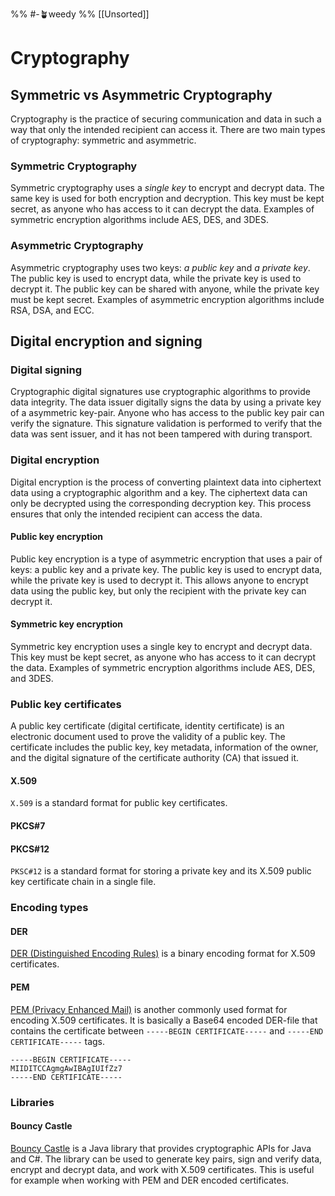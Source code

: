 %% #-🪴weedy %%
[[Unsorted]]
# Cryptography

## Symmetric vs Asymmetric Cryptography

Cryptography is the practice of securing communication and data in such a way that only the intended recipient can access it. There are two main types of cryptography: symmetric and asymmetric.

### Symmetric Cryptography

Symmetric cryptography uses a _single key_ to encrypt and decrypt data. The same key is used for both encryption and decryption. This key must be kept secret, as anyone who has access to it can decrypt the data. Examples of symmetric encryption algorithms include AES, DES, and 3DES.

### Asymmetric Cryptography

Asymmetric cryptography uses two keys: _a public key_ and _a private key_. The public key is used to encrypt data, while the private key is used to decrypt it. The public key can be shared with anyone, while the private key must be kept secret. Examples of asymmetric encryption algorithms include RSA, DSA, and ECC.

## Digital encryption and signing

### Digital signing

Cryptographic digital signatures use cryptographic algorithms to provide data integrity. The data issuer digitally signs the data by using a private key of a asymmetric key-pair. Anyone who has access to the public key pair can verify the signature. This signature validation is performed to verify that the data was sent issuer, and it has not been tampered with during transport.

### Digital encryption

Digital encryption is the process of converting plaintext data into ciphertext data using a cryptographic algorithm and a key. The ciphertext data can only be decrypted using the corresponding decryption key. This process ensures that only the intended recipient can access the data.

#### Public key encryption

Public key encryption is a type of asymmetric encryption that uses a pair of keys: a public key and a private key. The public key is used to encrypt data, while the private key is used to decrypt it. This allows anyone to encrypt data using the public key, but only the recipient with the private key can decrypt it.

#### Symmetric key encryption

Symmetric key encryption uses a single key to encrypt and decrypt data. This key must be kept secret, as anyone who has access to it can decrypt the data. Examples of symmetric encryption algorithms include AES, DES, and 3DES.

### Public key certificates

A public key certificate (digital certificate, identity certificate) is an electronic document used to prove the validity
of a public key. The certificate includes the public key, key metadata, information of the owner, and the digital signature of the certificate authority (CA) that issued it.

#### X.509

`X.509` is a standard format for public key certificates.

#### PKCS#7

#### PKCS#12

`PKSC#12` is a standard format for storing a private key and its X.509 public key certificate chain in a single file.

### Encoding types

#### DER

[DER (Distinguished Encoding Rules)](https://docs.fileformat.com/web/der/) is a binary encoding format for X.509 certificates.

#### PEM

[PEM (Privacy Enhanced Mail)](https://en.wikipedia.org/wiki/Privacy-Enhanced_Mail#:~:text=pem%22%20file.,with%20BEGIN%20and%20END%20lines%22.) is another commonly used format for encoding X.509 certificates. It is basically a Base64 encoded DER-file that contains the certificate between `-----BEGIN CERTIFICATE-----` and `-----END CERTIFICATE-----` tags.

```plaintext
-----BEGIN CERTIFICATE-----
MIIDITCCAgmgAwIBAgIUIfZz7
-----END CERTIFICATE-----
```

### Libraries

#### Bouncy Castle

[Bouncy Castle](https://www.bouncycastle.org/) is a Java library that provides cryptographic APIs for Java and C#.
The library can be used to generate key pairs, sign and verify data, encrypt and decrypt data, and work with X.509 certificates. This is useful for example when working with PEM and DER encoded certificates.
